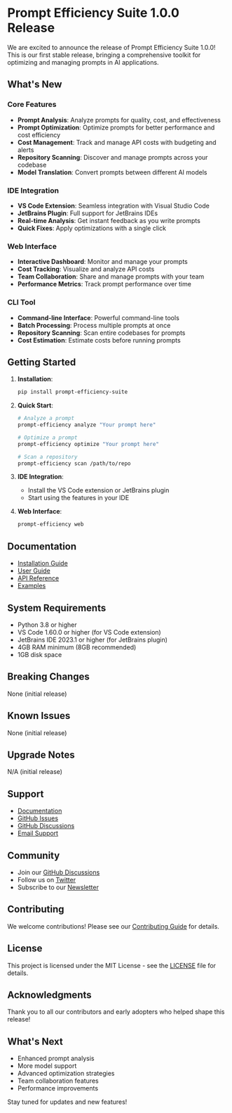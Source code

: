 # Prompt Efficiency Suite 1.0.0 Release

We are excited to announce the release of Prompt Efficiency Suite 1.0.0! This is our first stable release, bringing a comprehensive toolkit for optimizing and managing prompts in AI applications.

## What's New

### Core Features
- **Prompt Analysis**: Analyze prompts for quality, cost, and effectiveness
- **Prompt Optimization**: Optimize prompts for better performance and cost efficiency
- **Cost Management**: Track and manage API costs with budgeting and alerts
- **Repository Scanning**: Discover and manage prompts across your codebase
- **Model Translation**: Convert prompts between different AI models

### IDE Integration
- **VS Code Extension**: Seamless integration with Visual Studio Code
- **JetBrains Plugin**: Full support for JetBrains IDEs
- **Real-time Analysis**: Get instant feedback as you write prompts
- **Quick Fixes**: Apply optimizations with a single click

### Web Interface
- **Interactive Dashboard**: Monitor and manage your prompts
- **Cost Tracking**: Visualize and analyze API costs
- **Team Collaboration**: Share and manage prompts with your team
- **Performance Metrics**: Track prompt performance over time

### CLI Tool
- **Command-line Interface**: Powerful command-line tools
- **Batch Processing**: Process multiple prompts at once
- **Repository Scanning**: Scan entire codebases for prompts
- **Cost Estimation**: Estimate costs before running prompts

## Getting Started

1. **Installation**:
   ```bash
   pip install prompt-efficiency-suite
   ```

2. **Quick Start**:
   ```bash
   # Analyze a prompt
   prompt-efficiency analyze "Your prompt here"
   
   # Optimize a prompt
   prompt-efficiency optimize "Your prompt here"
   
   # Scan a repository
   prompt-efficiency scan /path/to/repo
   ```

3. **IDE Integration**:
   - Install the VS Code extension or JetBrains plugin
   - Start using the features in your IDE

4. **Web Interface**:
   ```bash
   prompt-efficiency web
   ```

## Documentation

- [Installation Guide](../getting-started/installation.md)
- [User Guide](../user-guide/overview.md)
- [API Reference](../api/rest-api.md)
- [Examples](../examples/README.md)

## System Requirements

- Python 3.8 or higher
- VS Code 1.60.0 or higher (for VS Code extension)
- JetBrains IDE 2023.1 or higher (for JetBrains plugin)
- 4GB RAM minimum (8GB recommended)
- 1GB disk space

## Breaking Changes

None (initial release)

## Known Issues

None (initial release)

## Upgrade Notes

N/A (initial release)

## Support

- [Documentation](../README.md)
- [GitHub Issues](https://github.com/yourusername/prompt-efficiency-suite/issues)
- [GitHub Discussions](https://github.com/yourusername/prompt-efficiency-suite/discussions)
- [Email Support](mailto:support@prompt.com)

## Community

- Join our [GitHub Discussions](https://github.com/yourusername/prompt-efficiency-suite/discussions)
- Follow us on [Twitter](https://twitter.com/prompt_efficiency)
- Subscribe to our [Newsletter](https://prompt.com/newsletter)

## Contributing

We welcome contributions! Please see our [Contributing Guide](../development/contributing.md) for details.

## License

This project is licensed under the MIT License - see the [LICENSE](../../LICENSE) file for details.

## Acknowledgments

Thank you to all our contributors and early adopters who helped shape this release!

## What's Next

- Enhanced prompt analysis
- More model support
- Advanced optimization strategies
- Team collaboration features
- Performance improvements

Stay tuned for updates and new features! 
